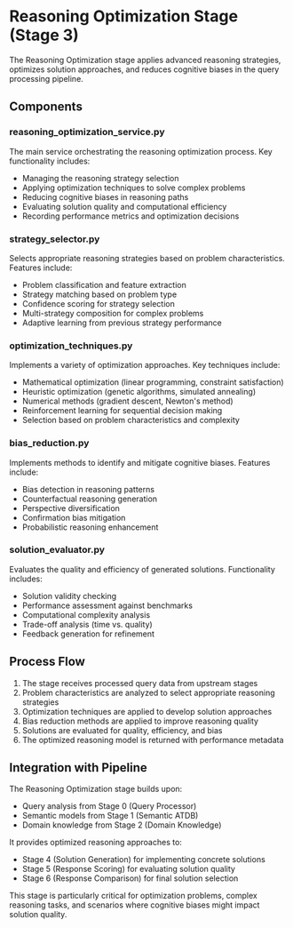 # Reasoning Optimization Stage (Stage 3)

The Reasoning Optimization stage applies advanced reasoning strategies, optimizes solution approaches, and reduces cognitive biases in the query processing pipeline.

## Components

### reasoning_optimization_service.py
The main service orchestrating the reasoning optimization process. Key functionality includes:
- Managing the reasoning strategy selection
- Applying optimization techniques to solve complex problems
- Reducing cognitive biases in reasoning paths
- Evaluating solution quality and computational efficiency
- Recording performance metrics and optimization decisions

### strategy_selector.py
Selects appropriate reasoning strategies based on problem characteristics. Features include:
- Problem classification and feature extraction
- Strategy matching based on problem type
- Confidence scoring for strategy selection
- Multi-strategy composition for complex problems
- Adaptive learning from previous strategy performance

### optimization_techniques.py
Implements a variety of optimization approaches. Key techniques include:
- Mathematical optimization (linear programming, constraint satisfaction)
- Heuristic optimization (genetic algorithms, simulated annealing)
- Numerical methods (gradient descent, Newton's method)
- Reinforcement learning for sequential decision making
- Selection based on problem characteristics and complexity

### bias_reduction.py
Implements methods to identify and mitigate cognitive biases. Features include:
- Bias detection in reasoning patterns
- Counterfactual reasoning generation
- Perspective diversification
- Confirmation bias mitigation
- Probabilistic reasoning enhancement

### solution_evaluator.py
Evaluates the quality and efficiency of generated solutions. Functionality includes:
- Solution validity checking
- Performance assessment against benchmarks
- Computational complexity analysis
- Trade-off analysis (time vs. quality)
- Feedback generation for refinement

## Process Flow

1. The stage receives processed query data from upstream stages
2. Problem characteristics are analyzed to select appropriate reasoning strategies
3. Optimization techniques are applied to develop solution approaches
4. Bias reduction methods are applied to improve reasoning quality
5. Solutions are evaluated for quality, efficiency, and bias
6. The optimized reasoning model is returned with performance metadata

## Integration with Pipeline

The Reasoning Optimization stage builds upon:
- Query analysis from Stage 0 (Query Processor)
- Semantic models from Stage 1 (Semantic ATDB)
- Domain knowledge from Stage 2 (Domain Knowledge)

It provides optimized reasoning approaches to:
- Stage 4 (Solution Generation) for implementing concrete solutions
- Stage 5 (Response Scoring) for evaluating solution quality
- Stage 6 (Response Comparison) for final solution selection

This stage is particularly critical for optimization problems, complex reasoning tasks, and scenarios where cognitive biases might impact solution quality. 